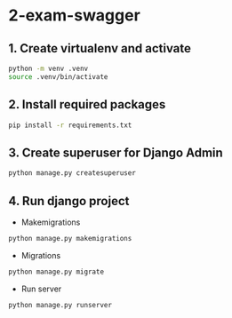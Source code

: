 # 2-exam-swagger

## 1. Create virtualenv and activate

```sh
python -m venv .venv
source .venv/bin/activate
```

## 2. Install required packages

```sh
pip install -r requirements.txt
```

## 3. Create superuser for Django Admin

```sh
python manage.py createsuperuser
```

## 4. Run django project

- Makemigrations

```sh
python manage.py makemigrations
```

- Migrations

```sh
python manage.py migrate
```

- Run server

```sh
python manage.py runserver
```
